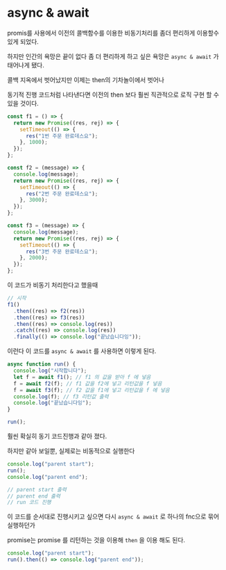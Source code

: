 # async & await

promis를 사용에서 이전의 콜백함수를 이용한 비동기처리를 좀더 편리하게 이용할수 있게 되었다.

하지만 인간의 욕망은 끝이 없다 좀 더 편리하게 하고 싶은 욕망은 `async & await` 가 태어나게 됐다.

콜백 지옥에서 벗어났지만 이제는 then의 기차놀이에서 벗어나

동기적 진행 코드처럼 나타낸다면 이전의 then 보다 훨씬 직관적으로 로직 구현 할 수 있을 것이다.

```js
const f1 = () => {
  return new Promise((res, rej) => {
    setTimeout(() => {
      res("1번 주문 완료데스요");
    }, 1000);
  });
};

const f2 = (message) => {
  console.log(message);
  return new Promise((res, rej) => {
    setTimeout(() => {
      res("2번 주문 완료데스요");
    }, 3000);
  });
};

const f3 = (message) => {
  console.log(message);
  return new Promise((res, rej) => {
    setTimeout(() => {
      res("3번 주문 완료데스요");
    }, 2000);
  });
};
```

이 코드가 비동기 처리한다고 했을때

```js
// 시작
f1()
  .then((res) => f2(res))
  .then((res) => f3(res))
  .then((res) => console.log(res))
  .catch((res) => console.log(res))
  .finally(() => console.log("끝났습니다잉"));
```

이런다 이 코드를 `async & await` 를 사용하면 이렇게 된다.

```js
async function run() {
  console.log("시작합니다");
  let f = await f1(); // f1 의 값을 받아 f 에 넣음
  f = await f2(f); // f1 값을 f2에 넣고 리턴값을 f 넣음
  f = await f3(f); // f2 값을 f1에 넣고 리턴값을 f 에 넣음
  console.log(f); // f3 리턴값 출력
  console.log("끝났습니다잉");
}

run();
```

훨씬 확실히 동기 코드진행과 같아 졌다.

하지만 같아 보일뿐, 실제로는 비동적으로 실행한다

```js
console.log("parent start");
run();
console.log("parent end");

// parent start 출력
// parent end 출력
// run 코드 진행
```

이 코드를 순서대로 진행시키고 싶으면 다시 `async & await` 로 하나의 fnc으로 묶어 실행하던가

promise는 promise 를 리턴하는 것을 이용해 `then` 을 이용 해도 된다.

```js
console.log("parent start");
run().then(() => console.log("parent end"));
```
